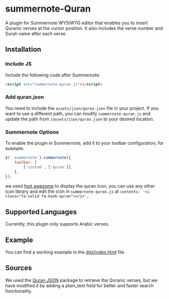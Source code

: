 # summernote-Quran
A plugin for Summernote WYSIWYG editor that enables you to insert Quranic verses at the cursor position. It also includes the verse number and Surah name after each verse.

## Installation

### Include JS
Include the following code after Summernote:

```html
<script src="summernote-quran.js"></script>
```

### Add quran.json
You need to include the `assets/json/quran.json` file in your project. If you want to use a different path, you can modify `summernote-quran.js` and update the path from `/assets/json/quran.json` to your desired location.

### Summernote Options
To enable the plugin in Summernote, add it to your toolbar configuration, for example:

```javascript
$('.summernote').summernote({
    toolbar: [
        ['custom', ['quran']],
    ],
});
```

we used [font awesome](https://fontawesome.com/) to display the quran icon, you can use any other icon library and edit the icon in `summernote-quran.js` at `contents: '<i class="fa-solid fa-book-quran"></i>',`


## Supported Languages
Currently, this plugin only supports Arabic verses.

## Example
You can find a working example in the [dist/index.html](https://github.com/ahmadyousefdev/summernote-quran/blob/main/dist/index.html) file.

## Sources
We used the [Quran JSON](https://github.com/risan/quran-json) package to retrieve the Quranic verses, but we have modified it by adding a plain_text field for better and faster search functionality.